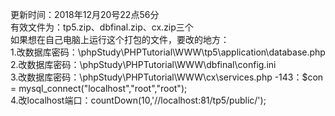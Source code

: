 更新时间：2018年12月20号22点56分  
有效文件为：tp5.zip、dbfinal.zip、cx.zip三个  
如果想在自己电脑上运行这个打包的文件，要改的地方：  
1.改数据库密码：\phpStudy\PHPTutorial\WWW\tp5\application\database.php  
2.改数据库密码：\phpStudy\PHPTutorial\WWW\dbfinal\config.ini  
3.改数据库密码：\phpStudy\PHPTutorial\WWW\cx\services.php -143：$con = mysql_connect("localhost","root","root");  
4.改localhost端口：countDown(10,'//localhost:81/tp5/public/');
